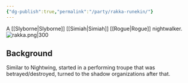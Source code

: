 ```yaml
---
{"dg-publish":true,"permalink":"/party/rakka-runekin/"}
---
```


A [[Slyborne\|Slyborne]] [[Simiah\|Simiah]] [[Rogue\|Rogue]] nightwalker.
![rakka.png|300](/img/user/_assets/rakka.png)
## Background
Similar to Nightwing, started in a performing troupe that was betrayed/destroyed, turned to the shadow organizations after that.